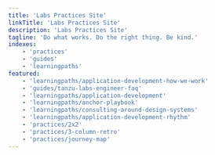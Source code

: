 ```yaml
---
title: 'Labs Practices Site'
linkTitle: 'Labs Practices Site'
description: 'Labs Practices Site'
tagline: 'Do what works. Do the right thing. Be kind.'
indexes:
    - 'practices'
    - 'guides'
    - 'learningpaths'
featured:
    - 'learningpaths/application-development-how-we-work'
    - 'guides/tanzu-labs-engineer-faq'
    - 'learningpaths/application-development'
    - 'learningpaths/anchor-playbook'
    - 'learningpaths/consulting-around-design-systems'
    - 'learningpaths/application-development-rhythm'
    - 'practices/2x2'
    - 'practices/3-column-retro'
    - 'practices/journey-map'
---
```

